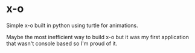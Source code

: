 # x-o
Simple x-o built in python using turtle for animations.

Maybe the most inefficient way to build x-o but it was my first application that wasn't console based so I'm proud of it.
